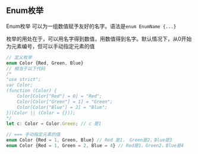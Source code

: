 
## Enum枚举
Enum枚举 可以为一组数值赋予友好的名字。语法是`enum EnumName {...}`

枚举的用处在于，可以用名字得到数值，用数值得到名字。默认情况下，从0开始为元素编号，但可以手动指定元素的值

```ts
// 定义枚举
enum Color {Red, Green, Blue}
// 相当于以下代码
/*
"use strict";
var Color;
(function (Color) {
    Color[Color["Red"] = 0] = "Red";
    Color[Color["Green"] = 1] = "Green";
    Color[Color["Blue"] = 2] = "Blue";
})(Color || (Color = {}));
*/
let c: Color = Color.Green; // c 是1

// === 手动指定元素的值
enum Color {Red = 1, Green, Blue} // Red 是1， Green是2，Blue是3
enum Color {Red = 1, Green = 2, Blue = 4} // Red是1，Green2，Blue是4
```